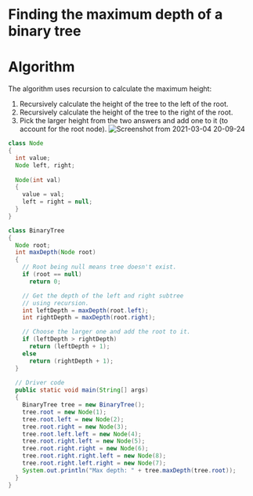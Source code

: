 # Finding the maximum depth of a binary tree

# Algorithm

The algorithm uses recursion to calculate the maximum height:

1. Recursively calculate the height of the tree to the left of the root.
2. Recursively calculate the height of the tree to the right of the root.
3. Pick the larger height from the two answers and add one to it (to account for the root node).
![Screenshot from 2021-03-04 20-09-24](https://user-images.githubusercontent.com/37740006/109976066-8e530700-7d25-11eb-9f24-4717e3972924.png)

```java
class Node  
{ 
  int value; 
  Node left, right; 
   
  Node(int val)  
  { 
    value = val; 
    left = right = null; 
  } 
}

class BinaryTree  
{ 
  Node root;
  int maxDepth(Node root)  
  { 
    // Root being null means tree doesn't exist.
    if (root == null) 
      return 0; 

    // Get the depth of the left and right subtree 
    // using recursion.
    int leftDepth = maxDepth(root.left); 
    int rightDepth = maxDepth(root.right); 

    // Choose the larger one and add the root to it.
    if (leftDepth > rightDepth) 
      return (leftDepth + 1); 
    else 
      return (rightDepth + 1); 
  } 
      
  // Driver code
  public static void main(String[] args)  
  { 
    BinaryTree tree = new BinaryTree(); 
    tree.root = new Node(1);
    tree.root.left = new Node(2);
    tree.root.right = new Node(3);
    tree.root.left.left = new Node(4);
    tree.root.right.left = new Node(5);
    tree.root.right.right = new Node(6);
    tree.root.right.right.left = new Node(8);
    tree.root.right.left.right = new Node(7);
    System.out.println("Max depth: " + tree.maxDepth(tree.root));              
  } 
} 
```

